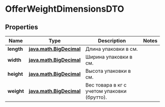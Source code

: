 
# OfferWeightDimensionsDTO

## Properties
| Name | Type | Description | Notes |
| ------------ | ------------- | ------------- | ------------- |
| **length** | [**java.math.BigDecimal**](java.math.BigDecimal.md) | Длина упаковки в см.  |  |
| **width** | [**java.math.BigDecimal**](java.math.BigDecimal.md) | Ширина упаковки в см.  |  |
| **height** | [**java.math.BigDecimal**](java.math.BigDecimal.md) | Высота упаковки в см.  |  |
| **weight** | [**java.math.BigDecimal**](java.math.BigDecimal.md) | Вес товара в кг с учетом упаковки (брутто).  |  |



